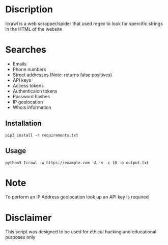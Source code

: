 # Discription
Icrawl is a web scrapper/spider that used regex to look for spercific strings in the HTML of the website


# Searches 
* Emails
* Phone numbers
* Street addresses (Note: returns false positives)
* API keys
* Access tokens
* Authenticaion tokens
* Password hashes 
* IP geolocation
* Whois information

Installation
----
    
    pip3 install -r requirements.txt
    
    
Usage
----
  
    python3 Icrawl -w https://example.com -A -v -c 10 -o output.txt  

# Note
To perform an IP Address geolocation look up an API key is required

# Disclaimer
This script was designed to be used for ethical hacking and educational purposes only
